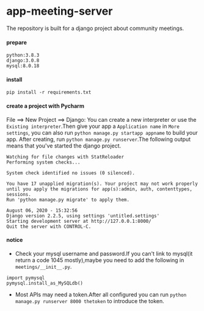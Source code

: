 # app-meeting-server
The repository is built for a django project about community meetings.


#### prepare
    python:3.8.3
    django:3.0.8
    mysql:8.0.18
  
#### install 
`pip install -r requirements.txt`

#### create a project with Pycharm
File ==> New Project ==> Django:
You can create a new interpreter or use the `Existing interpreter`.Then give your app a `Application name` in `More settings`, you can also run `python manage.py startapp appname` to build your app.
After creating, run `python manage.py runserver`.The following output means that you've started the django project. 
```text
Watching for file changes with StatReloader
Performing system checks...

System check identified no issues (0 silenced).

You have 17 unapplied migration(s). Your project may not work properly until you apply the migrations for app(s):admin, auth, contenttypes, sessions.
Run 'python manage.py migrate' to apply them.

August 06, 2020 - 15:32:56
Django version 2.2.5, using settings 'untitled.settings'
Starting development server at http://127.0.0.1:8000/
Quit the server with CONTROL-C.

```

#### notice
- Check your mysql username and password.If you can't link to mysql(it return a code 1045 mostly),maybe you need to add the following in `meetings/__init__.py`.
```text
import pymysql
pymysql.install_as_MySQLdb()
```
- Most APIs may need a token.After all configured you can run `python manage.py runserver 8000 thetoken` to introduce the token.
 
